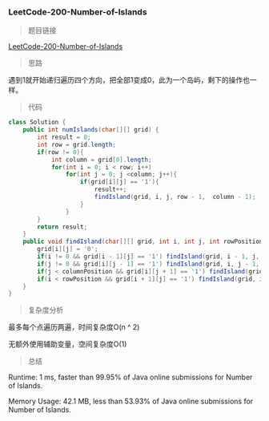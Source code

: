 ### LeetCode-200-Number-of-Islands

> 题目链接

[LeetCode-200-Number-of-Islands](https://leetcode.com/problems/number-of-islands/)

> 思路

遇到1就开始递归遍历四个方向，把全部1变成0，此为一个岛屿，剩下的操作也一样。

> 代码

```java
class Solution {
    public int numIslands(char[][] grid) {
        int result = 0;
        int row = grid.length;
        if(row != 0){
            int column = grid[0].length;
            for(int i = 0; i < row; i++)
                for(int j = 0; j <column; j++){
                    if(grid[i][j] == '1'){
                        result++;
                        findIsland(grid, i, j, row - 1,  column - 1);
                    }
                }
        }
        return result;
    }
    public void findIsland(char[][] grid, int i, int j, int rowPosition, int columnPosition){
        grid[i][j] = '0';
        if(i != 0 && grid[i - 1][j] == '1') findIsland(grid, i - 1, j, rowPosition, columnPosition);
        if(j != 0 && grid[i][j - 1] == '1') findIsland(grid, i, j - 1, rowPosition, columnPosition);
        if(j < columnPosition && grid[i][j + 1] == '1') findIsland(grid, i, j + 1, rowPosition, columnPosition);
        if(i < rowPosition && grid[i + 1][j] == '1') findIsland(grid, i + 1, j, rowPosition, columnPosition);
    }
}
```

> 复杂度分析

最多每个点遍历两遍，时间复杂度O(n ^ 2)

无额外使用辅助变量，空间复杂度O(1)

> 总结

Runtime: 1 ms, faster than 99.95% of Java online submissions for Number of Islands.

Memory Usage: 42.1 MB, less than 53.93% of Java online submissions for Number of Islands.
